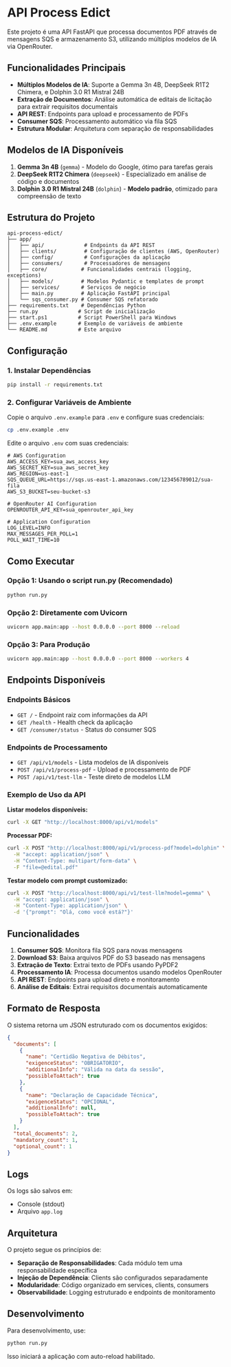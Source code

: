 # API Process Edict

Este projeto é uma API FastAPI que processa documentos PDF através de mensagens SQS e armazenamento S3, utilizando múltiplos modelos de IA via OpenRouter.

## Funcionalidades Principais

- **Múltiplos Modelos de IA**: Suporte a Gemma 3n 4B, DeepSeek R1T2 Chimera, e Dolphin 3.0 R1 Mistral 24B
- **Extração de Documentos**: Análise automática de editais de licitação para extrair requisitos documentais
- **API REST**: Endpoints para upload e processamento de PDFs
- **Consumer SQS**: Processamento automático via fila SQS
- **Estrutura Modular**: Arquitetura com separação de responsabilidades

## Modelos de IA Disponíveis

1. **Gemma 3n 4B** (`gemma`) - Modelo do Google, ótimo para tarefas gerais
2. **DeepSeek R1T2 Chimera** (`deepseek`) - Especializado em análise de código e documentos
3. **Dolphin 3.0 R1 Mistral 24B** (`dolphin`) - **Modelo padrão**, otimizado para compreensão de texto

## Estrutura do Projeto

```
api-process-edict/
├── app/
│   ├── api/             # Endpoints da API REST
│   ├── clients/         # Configuração de clientes (AWS, OpenRouter)
│   ├── config/          # Configurações da aplicação
│   ├── consumers/       # Processadores de mensagens
│   ├── core/           # Funcionalidades centrais (logging, exceptions)
│   ├── models/         # Modelos Pydantic e templates de prompt
│   ├── services/       # Serviços de negócio
│   ├── main.py         # Aplicação FastAPI principal
│   └── sqs_consumer.py # Consumer SQS refatorado
├── requirements.txt    # Dependências Python
├── run.py             # Script de inicialização
├── start.ps1          # Script PowerShell para Windows
├── .env.example       # Exemplo de variáveis de ambiente
└── README.md          # Este arquivo
```

## Configuração

### 1. Instalar Dependências

```bash
pip install -r requirements.txt
```

### 2. Configurar Variáveis de Ambiente

Copie o arquivo `.env.example` para `.env` e configure suas credenciais:

```bash
cp .env.example .env
```

Edite o arquivo `.env` com suas credenciais:

```env
# AWS Configuration
AWS_ACCESS_KEY=sua_aws_access_key
AWS_SECRET_KEY=sua_aws_secret_key
AWS_REGION=us-east-1
SQS_QUEUE_URL=https://sqs.us-east-1.amazonaws.com/123456789012/sua-fila
AWS_S3_BUCKET=seu-bucket-s3

# OpenRouter AI Configuration
OPENROUTER_API_KEY=sua_openrouter_api_key

# Application Configuration
LOG_LEVEL=INFO
MAX_MESSAGES_PER_POLL=1
POLL_WAIT_TIME=10
```

## Como Executar

### Opção 1: Usando o script run.py (Recomendado)

```bash
python run.py
```

### Opção 2: Diretamente com Uvicorn

```bash
uvicorn app.main:app --host 0.0.0.0 --port 8000 --reload
```

### Opção 3: Para Produção

```bash
uvicorn app.main:app --host 0.0.0.0 --port 8000 --workers 4
```

## Endpoints Disponíveis

### Endpoints Básicos
- `GET /` - Endpoint raiz com informações da API
- `GET /health` - Health check da aplicação
- `GET /consumer/status` - Status do consumer SQS

### Endpoints de Processamento
- `GET /api/v1/models` - Lista modelos de IA disponíveis
- `POST /api/v1/process-pdf` - Upload e processamento de PDF
- `POST /api/v1/test-llm` - Teste direto de modelos LLM

### Exemplo de Uso da API

**Listar modelos disponíveis:**
```bash
curl -X GET "http://localhost:8000/api/v1/models"
```

**Processar PDF:**
```bash
curl -X POST "http://localhost:8000/api/v1/process-pdf?model=dolphin" \
  -H "accept: application/json" \
  -H "Content-Type: multipart/form-data" \
  -F "file=@edital.pdf"
```

**Testar modelo com prompt customizado:**
```bash
curl -X POST "http://localhost:8000/api/v1/test-llm?model=gemma" \
  -H "accept: application/json" \
  -H "Content-Type: application/json" \
  -d '{"prompt": "Olá, como você está?"}'
```

## Funcionalidades

1. **Consumer SQS**: Monitora fila SQS para novas mensagens
2. **Download S3**: Baixa arquivos PDF do S3 baseado nas mensagens
3. **Extração de Texto**: Extrai texto de PDFs usando PyPDF2
4. **Processamento IA**: Processa documentos usando modelos OpenRouter
5. **API REST**: Endpoints para upload direto e monitoramento
6. **Análise de Editais**: Extrai requisitos documentais automaticamente

## Formato de Resposta

O sistema retorna um JSON estruturado com os documentos exigidos:

```json
{
  "documents": [
    {
      "name": "Certidão Negativa de Débitos",
      "exigenceStatus": "OBRIGATORIO",
      "additionalInfo": "Válida na data da sessão",
      "possibleToAttach": true
    },
    {
      "name": "Declaração de Capacidade Técnica",
      "exigenceStatus": "OPCIONAL",
      "additionalInfo": null,
      "possibleToAttach": true
    }
  ],
  "total_documents": 2,
  "mandatory_count": 1,
  "optional_count": 1
}
```

## Logs

Os logs são salvos em:
- Console (stdout)
- Arquivo `app.log`

## Arquitetura

O projeto segue os princípios de:
- **Separação de Responsabilidades**: Cada módulo tem uma responsabilidade específica
- **Injeção de Dependência**: Clients são configurados separadamente
- **Modularidade**: Código organizado em services, clients, consumers
- **Observabilidade**: Logging estruturado e endpoints de monitoramento

## Desenvolvimento

Para desenvolvimento, use:

```bash
python run.py
```

Isso iniciará a aplicação com auto-reload habilitado.
